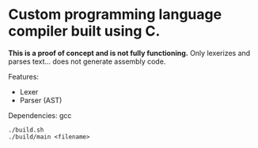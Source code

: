 # Custom programming language compiler built using C.

**This is a proof of concept and is not fully functioning.** Only lexerizes and parses text... does not generate assembly code. 

Features:
- Lexer
- Parser (AST)

Dependencies: gcc
```
./build.sh
./build/main <filename>
```